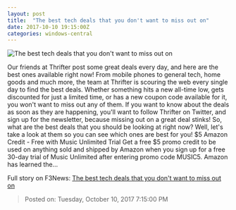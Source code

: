 ```yaml
---
layout: post
title:  "The best tech deals that you don't want to miss out on"
date: 2017-10-10 19:15:00Z
categories: windows-central
---
```


![The best tech deals that you don't want to miss out on](https://www.windowscentral.com/sites/wpcentral.com/files/styles/large/public/article_images/2017/05/thrifter-deal-generic_1.jpg?itok=_LSQe2Lm)

Our friends at Thrifter post some great deals every day, and here are the best ones available right now! From mobile phones to general tech, home goods and much more, the team at Thrifter is scouring the web every single day to find the best deals. Whether something hits a new all-time low, gets discounted for just a limited time, or has a new coupon code available for it, you won't want to miss out any of them. If you want to know about the deals as soon as they are happening, you'll want to follow Thrifter on Twitter, and sign up for the newsletter, because missing out on a great deal stinks! So, what are the best deals that you should be looking at right now? Well, let's take a look at them so you can see which ones are best for you! $5 Amazon Credit - Free with Music Unlimited Trial Get a free $5 promo credit to be used on anything sold and shipped by Amazon when you sign up for a free 30-day trial of Music Unlimited after entering promo code MUSIC5. Amazon has learned the...


Full story on F3News: [The best tech deals that you don't want to miss out on](http://www.f3nws.com/n/eRUbG)

> Posted on: Tuesday, October 10, 2017 7:15:00 PM
